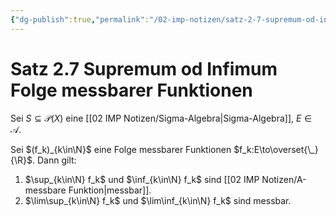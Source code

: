 ```yaml
---
{"dg-publish":true,"permalink":"/02-imp-notizen/satz-2-7-supremum-od-infimum-folge-messbarer-funktionen/"}
---
```


# Satz 2.7 Supremum od Infimum Folge messbarer Funktionen
Sei $S\subseteq\mathcal{P}(X)$ eine [[02 IMP Notizen/Sigma-Algebra\|Sigma-Algebra]], $E\in\mathcal{A}$. 

Sei $(f_k)_{k\in\N}$ eine Folge messbarer Funktionen $f_k:E\to\overset{\_}{\R}$. Dann gilt: 
1. $\sup_{k\in\N} f_k$ und $\inf_{k\in\N} f_k$ sind [[02 IMP Notizen/A-messbare Funktion\|messbar]]. 
2. $\lim\sup_{k\in\N} f_k$ und $\lim\inf_{k\in\N} f_k$ sind messbar. 